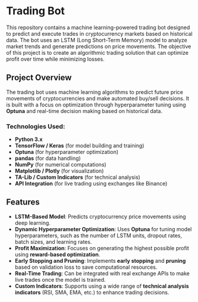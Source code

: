 # Trading Bot

This repository contains a machine learning-powered trading bot designed to predict and execute trades in cryptocurrency markets based on historical data. The bot uses an LSTM (Long Short-Term Memory) model to analyze market trends and generate predictions on price movements. The objective of this project is to create an algorithmic trading solution that can optimize profit over time while minimizing losses.

## Project Overview

The trading bot uses machine learning algorithms to predict future price movements of cryptocurrencies and make automated buy/sell decisions. It is built with a focus on optimization through hyperparameter tuning using **Optuna** and real-time decision making based on historical data.

### Technologies Used:
- **Python 3.x**
- **TensorFlow / Keras** (for model building and training)
- **Optuna** (for hyperparameter optimization)
- **pandas** (for data handling)
- **NumPy** (for numerical computations)
- **Matplotlib / Plotly** (for visualization)
- **TA-Lib / Custom Indicators** (for technical analysis)
- **API Integration** (for live trading using exchanges like Binance)

## Features

- **LSTM-Based Model**: Predicts cryptocurrency price movements using deep learning.
- **Dynamic Hyperparameter Optimization**: Uses **Optuna** for tuning model hyperparameters, such as the number of LSTM units, dropout rates, batch sizes, and learning rates.
- **Profit Maximization**: Focuses on generating the highest possible profit using **reward-based optimization**.
- **Early Stopping and Pruning**: Implements **early stopping** and **pruning** based on validation loss to save computational resources.
- **Real-Time Trading**: Can be integrated with real exchange APIs to make live trades once the model is trained.
- **Custom Indicators**: Supports using a wide range of **technical analysis indicators** (RSI, SMA, EMA, etc.) to enhance trading decisions.
